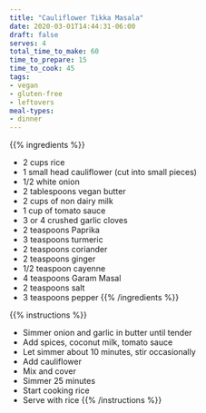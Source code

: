 ```yaml
---
title: "Cauliflower Tikka Masala"
date: 2020-03-01T14:44:31-06:00
draft: false
serves: 4
total_time_to_make: 60
time_to_prepare: 15
time_to_cook: 45
tags:
- vegan
- gluten-free
- leftovers
meal-types:
- dinner
---
```


{{% ingredients %}}
- 2 cups rice
- 1 small head cauliflower (cut into small pieces)
- 1/2 white onion
- 2 tablespoons vegan butter
- 2 cups of non dairy milk
- 1 cup of tomato sauce
- 3 or 4 crushed garlic cloves
- 2 teaspoons Paprika
- 3 teaspoons turmeric
- 2 teaspoons coriander
- 2 teaspoons ginger
- 1/2 teaspoon cayenne
- 4 teaspoons Garam Masal
- 2 teaspoons salt
- 3 teaspoons pepper
{{% /ingredients %}}

{{% instructions %}}
- Simmer onion and garlic in butter until tender
- Add spices, coconut milk, tomato sauce
- Let simmer about 10 minutes, stir occasionally
- Add cauliflower
- Mix and cover
- Simmer 25 minutes
- Start cooking rice
- Serve with rice
{{% /instructions %}}
